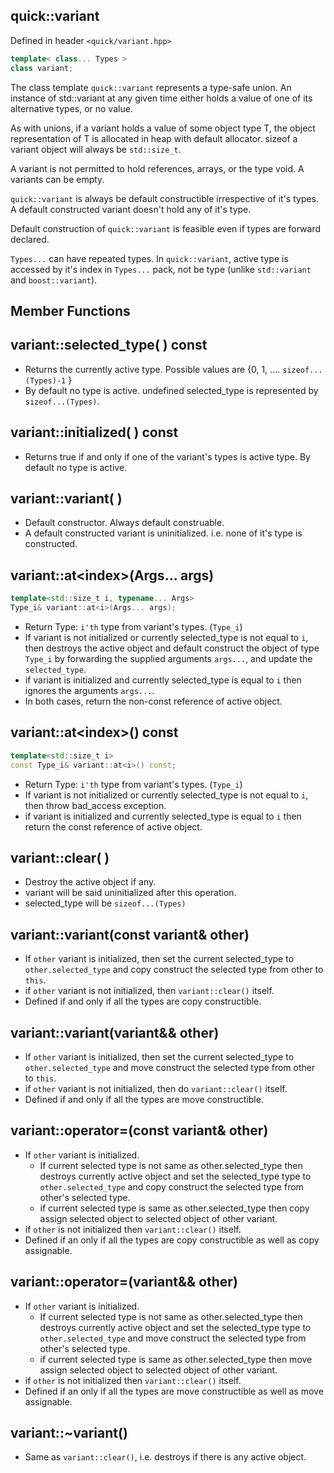 
quick::variant
--------------------------
Defined in header `<quick/variant.hpp>`

```C++
template< class... Types >
class variant;
```

The class template `quick::variant` represents a type-safe union. An instance of std::variant at any given time either holds a value of one of its alternative types, or no value.

As with unions, if a variant holds a value of some object type T, the object representation of T is allocated in heap with default allocator. sizeof a variant object will always be `std::size_t`.

A variant is not permitted to hold references, arrays, or the type void. A variants can be empty.

`quick::variant` is always be default constructible irrespective of it's types. A default constructed variant doesn't hold any of it's type.

Default construction of `quick::variant` is feasible even if types are forward declared.

`Types...` can have repeated types. In `quick::variant`, active type is accessed by it's index  in `Types...` pack, not be type (unlike `std::variant` and `boost::variant`).


Member Functions
-----------------------------------

## variant::selected_type( ) const
- Returns the currently active type. Possible values are {0, 1, .... `sizeof...(Types)-1` }
-  By default no type is active. undefined selected_type is represented by `sizeof...(Types)`.

## variant::initialized( ) const
- Returns true if and only if one of the variant's types is active type. By default no type is active.

## variant::variant( )
- Default constructor. Always default construable.
- A default constructed variant is uninitialized. i.e. none of it's type is constructed.


## variant::at\<index\>(Args... args)
```C++
template<std::size_t i, typename... Args>
Type_i& variant::at<i>(Args... args);
```
- Return Type: `i'th` type from variant's types. (`Type_i`)
- If variant is not initialized or currently selected_type is not equal to `i`, then destroys the active object  and default construct the object of type `Type_i` by forwarding the supplied arguments `args...`, and update the `selected_type`.
- if variant is initialized and currently selected_type is equal to `i` then ignores the arguments `args...`.
- In both cases, return the non-const reference of active object.

## variant::at\<index\>() const
```C++
template<std::size_t i>
const Type_i& variant::at<i>() const;
```
- Return Type: `i'th` type from variant's types. (`Type_i`)
- If variant is not initialized or currently selected_type is not equal to `i`, then throw bad_access exception.
- if variant is initialized and currently selected_type is equal to `i` then return the const reference of active object.

## variant::clear( )
- Destroy the active object if any.
- variant will be said uninitialized after this operation.
- selected_type will be `sizeof...(Types)`

## variant::variant(const variant& other)
- If `other` variant is initialized, then set the current selected_type to `other.selected_type` and copy construct the selected type from other to `this`. 
- if `other` variant is not initialized, then `variant::clear()` itself.
- Defined if and only if all the types are copy constructible.

## variant::variant(variant&& other)
- If `other` variant is initialized, then set the current selected_type to `other.selected_type` and move construct the selected type from other to `this`. 
- if `other` variant is not initialized, then do `variant::clear()` itself.
- Defined if and only if all the types are move constructible.

## variant::operator=(const variant& other)
- If `other` variant is initialized.
  - If current selected type is not same as other.selected_type then destroys currently active object and set the  selected_type type to `other.selected_type` and copy construct the selected type from other's selected type.
  - if current selected type is same as other.selected_type then copy assign selected object to selected object of other variant.
- if `other` is not initialized then `variant::clear()` itself.
- Defined if an only if all the types are copy constructible as well as copy assignable.

## variant::operator=(variant&& other)
- If `other` variant is initialized.
  - If current selected type is not same as other.selected_type then destroys currently active object and set the  selected_type type to `other.selected_type` and move construct the selected type from other's selected type.
  - if current selected type is same as other.selected_type then move assign selected object to selected object of other variant.
- if `other` is not initialized then `variant::clear()` itself.
- Defined if an only if all the types are move constructible as well as move assignable.


## variant::~variant()
- Same as `variant::clear()`, i.e. destroys if there is any active object.




